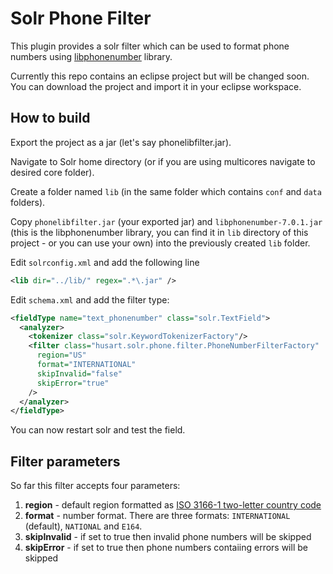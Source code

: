 Solr Phone Filter
===============

This plugin provides a solr filter which can be used to format phone numbers using [libphonenumber](http://code.google.com/p/libphonenumber/) library.

Currently this repo contains an eclipse project but will be changed soon. You can download the project and import it in your eclipse workspace.

## How to build

Export the project as a jar (let's say phonelibfilter.jar).

Navigate to Solr home directory (or if you are using multicores navigate to desired core folder).

Create a folder named `lib` (in the same folder which contains `conf` and `data` folders).

Copy `phonelibfilter.jar` (your exported jar) and `libphonenumber-7.0.1.jar` (this is the libphonenumber library, you can find it in `lib` directory of this project - or you can use your own) into the previously created `lib` folder.

Edit `solrconfig.xml` and add the following line

```xml
<lib dir="../lib/" regex=".*\.jar" />
```

Edit `schema.xml` and add the filter type:

```xml
<fieldType name="text_phonenumber" class="solr.TextField">
  <analyzer>
    <tokenizer class="solr.KeywordTokenizerFactory"/>
    <filter class="husart.solr.phone.filter.PhoneNumberFilterFactory" 
      region="US" 
      format="INTERNATIONAL" 
      skipInvalid="false" 
      skipError="true" 
    />
  </analyzer>
</fieldType>
```

You can now restart solr and test the field.

## Filter parameters

So far this filter accepts four parameters:

1. **region** - default region formatted as [ISO 3166-1 two-letter country code](http://www.iso.org/iso/english_country_names_and_code_elements)
2. **format** - number format. There are three formats: `INTERNATIONAL` (default), `NATIONAL` and `E164`.
3. **skipInvalid** - if set to true then invalid phone numbers will be skipped
4. **skipError** - if set to true then phone numbers contaiing errors will be skipped

